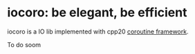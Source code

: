 # iocoro: be elegant, be efficient  
iocoro is a IO lib implemented with cpp20 [coroutine framework](https://www.scs.stanford.edu/~dm/blog/c++-coroutines.pdf).  


To do soom
